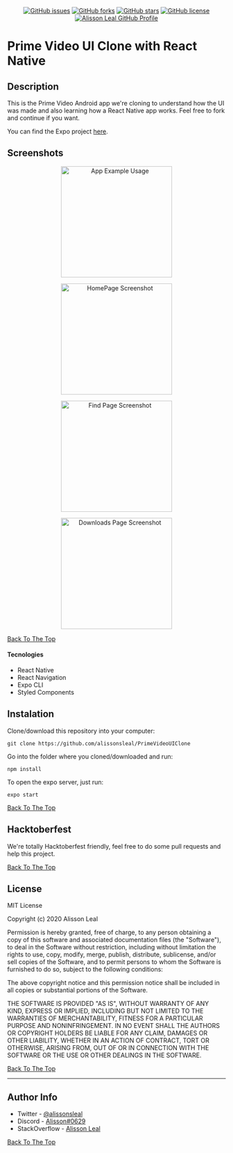 <p align="center">
    <a href="https://github.com/Alissonsleal/PrimeVideoUIClone/issues"><img alt="GitHub issues" src="https://img.shields.io/github/issues/Alissonsleal/PrimeVideoUIClone?color=sucess&style=flat-square"></a>
    <a href="https://github.com/Alissonsleal/PrimeVideoUIClone/network"><img alt="GitHub forks" src="https://img.shields.io/github/forks/Alissonsleal/PrimeVideoUIClone?color=sucess&style=flat-square"></a>
    <a href="https://github.com/Alissonsleal/PrimeVideoUIClone/stargazers"><img alt="GitHub stars" src="https://img.shields.io/github/stars/Alissonsleal/PrimeVideoUIClone?color=sucess&style=flat-square"></a>
    <a href="https://github.com/Alissonsleal/PrimeVideoUIClone/blob/master/LICENSE"><img alt="GitHub license" src="https://img.shields.io/github/license/Alissonsleal/PrimeVideoUIClone?color=sucess&style=flat-square"></a>
    <a href="https://github.com/Alissonsleal/"><img alt="Alisson Leal GitHub Profile" src="https://img.shields.io/badge/made%20by-Alisson%20Leal-sucess?style=flat-square&logo=appveyor"></a>
</p>

# Prime Video UI Clone with React Native

## Description

This is the Prime Video Android app we're cloning to understand how the UI was made and also learning how a React Native app works. Feel free to fork and continue if you want.

You can find the Expo project [here](https://expo.io/@alissonsleal/PrimeVideoUIClone).

## Screenshots

<p align="center">
<img src="https://i.imgur.com/5VPzSvY.gif" alt="App Example Usage" width="256px">
</p>

<p align="center">
<img src="https://i.imgur.com/Bx0zP89.png" alt="HomePage Screenshot" width="256px">
</p>

<p align="center">
<img src="https://i.imgur.com/Nk4LXgH.png" alt="Find Page Screenshot" width="256px">
</p>

<p align="center">
<img src="https://i.imgur.com/OZWgkC6.png" alt="Downloads Page Screenshot" width="256px">
</p>

[Back To The Top](#Description)

#### Tecnologies

- React Native
- React Navigation
- Expo CLI
- Styled Components

## Instalation

Clone/download this repository into your computer:

`git clone https://github.com/alissonsleal/PrimeVideoUIClone`

Go into the folder where you cloned/downloaded and run:

`npm install`

To open the expo server, just run:

`expo start`

[Back To The Top](#Description)

## Hacktoberfest

We're totally Hacktoberfest friendly, feel free to do some pull requests and help this project.

[Back To The Top](#Description)

## License

MIT License

Copyright (c) 2020 Alisson Leal

Permission is hereby granted, free of charge, to any person obtaining a copy
of this software and associated documentation files (the "Software"), to deal
in the Software without restriction, including without limitation the rights
to use, copy, modify, merge, publish, distribute, sublicense, and/or sell
copies of the Software, and to permit persons to whom the Software is
furnished to do so, subject to the following conditions:

The above copyright notice and this permission notice shall be included in all
copies or substantial portions of the Software.

THE SOFTWARE IS PROVIDED "AS IS", WITHOUT WARRANTY OF ANY KIND, EXPRESS OR
IMPLIED, INCLUDING BUT NOT LIMITED TO THE WARRANTIES OF MERCHANTABILITY,
FITNESS FOR A PARTICULAR PURPOSE AND NONINFRINGEMENT. IN NO EVENT SHALL THE AUTHORS OR COPYRIGHT HOLDERS BE LIABLE FOR ANY CLAIM, DAMAGES OR OTHER LIABILITY, WHETHER IN AN ACTION OF CONTRACT, TORT OR OTHERWISE, ARISING FROM, OUT OF OR IN CONNECTION WITH THE SOFTWARE OR THE USE OR OTHER DEALINGS IN THE SOFTWARE.

[Back To The Top](#Description)

---

## Author Info

- Twitter - [@alissonsleal](https://twitter.com/alissonsleal)
- Discord - [Alisson#0629](https://discord.com/)
- StackOverflow - [Alisson Leal](https://stackoverflow.com/users/14122260/alisson-leal)

[Back To The Top](#Description)

